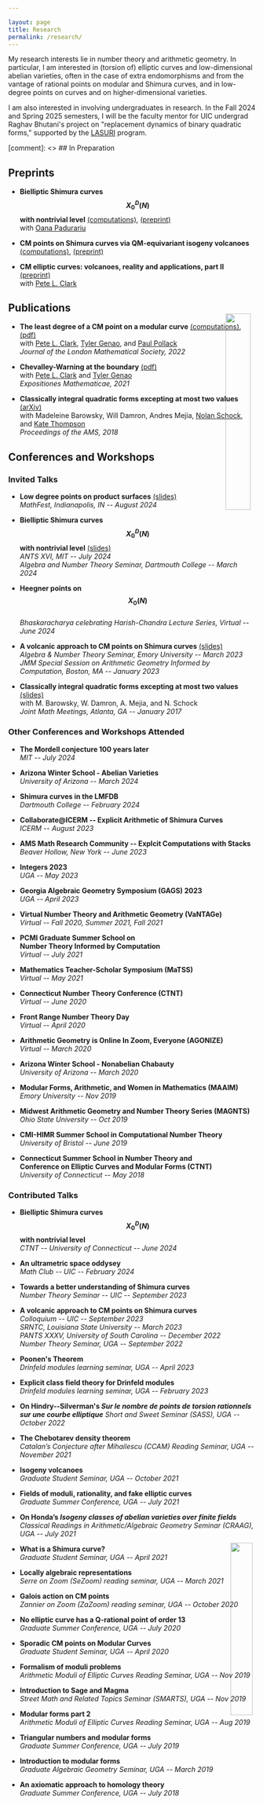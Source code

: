 ```yaml
---

layout: page
title: Research
permalink: /research/
---
```


My research interests lie in number theory and arithmetic geometry. In particular, I am interested in (torsion of) elliptic curves and low-dimensional abelian varieties, often in the case of extra endomorphisms and from the vantage of rational points on modular and Shimura curves, and in low-degree points on curves and on higher-dimensional varieties.  

I am also interested in involving undergraduates in research. In the Fall 2024 and Spring 2025 semesters, I will be the faculty mentor for UIC undergrad Raghav Bhutani's project on "replacement dynamics of binary quadratic forms," supported by the [LASURI](https://las.uic.edu/lasresearch/student-research/lasuri/) program.   


[comment]: <>  ## In Preparation 


## Preprints

* **Bielliptic Shimura curves $$X_0^D(N)$$ with nontrivial level** [(computations)](https://github.com/fsaia/Bielliptic-Shimura-Curves), [(preprint)](https://arxiv.org/abs/2401.08829)  
	with [Oana Padurariu](https://sites.google.com/view/oanapadurariu/home)  

* **CM points on Shimura curves via QM-equivariant isogeny volcanoes** [(computations)](https://github.com/fsaia/CM-Points-Shimura-Curves), [(preprint)](https://drive.google.com/file/d/1SCCfv7RPSytYqSZghVFkspes5Zo7qask/view?usp=sharing)  

* **CM elliptic curves: volcanoes, reality and applications, part II** [(preprint)](https://drive.google.com/file/d/1SQwJ4HetSW6mQX-eZ_Fy4EAKF9nl5qJS/view?usp=sharing)  
	with [Pete L. Clark](http://alpha.math.uga.edu/~pete/)

## Publications
	
* **The least degree of a CM point on a modular curve** [(computations)](https://github.com/fsaia/least-cm-degree), [(pdf)](http://alpha.math.uga.edu/~pete/least_CM_degree-1226.pdf)  
	with [Pete L. Clark](http://alpha.math.uga.edu/~pete/), [Tyler Genao](https://tylergenao.com/), and [Paul Pollack](https://pollack.uga.edu/)    
	*Journal of the London Mathematical Society, 2022*  

<img src='-8_ram.png' style="float:right; width:32%; margin: -100px;"/>

* **Chevalley-Warning at the boundary** [(pdf)](http://alpha.math.uga.edu/~pete/Chevalley_Warning_on_the_Boundary.pdf)  
	with [Pete L. Clark](http://alpha.math.uga.edu/~pete/) and [Tyler Genao](https://tylergenao.com/)   
	*Expositiones Mathematicae, 2021*  

* **Classically integral quadratic forms excepting at most two values** [(arXiv)](https://arxiv.org/abs/1608.01656)     
	with Madeleine Barowsky, Will Damron, Andres Mejia, [Nolan Schock](https://nschock.github.io/), and [Kate Thompson](https://sites.google.com/site/katethompsonhomepage/)     
	*Proceedings of the AMS, 2018*  



## Conferences and Workshops

### Invited Talks 

* **Low degree points on product surfaces** [(slides)](https://drive.google.com/file/d/1StIQJnP5jGKKUu8X1wliPwhdLf5KPViw/view?usp=sharing)  
	*MathFest, Indianapolis, IN -- August 2024*   

* **Bielliptic Shimura curves $$X_0^D(N)$$ with nontrivial level** [(slides)](https://drive.google.com/open?id=1SlxsBQ77sOg_OHqjc6CDCwIh4ZmJ6ZGj&usp=drive_fs)  
	*ANTS XVI, MIT -- July 2024*  
	*Algebra and Number Theory Seminar, Dartmouth College -- March 2024*  

* **Heegner points on $$X_0(N)$$**  
	*Bhaskaracharya celebrating Harish-Chandra Lecture Series, Virtual -- June 2024*  

* **A volcanic approach to CM points on Shimura curves** [(slides)](https://drive.google.com/file/d/1SW4jnTdaDrtyEUfpk_rxyQtgiKWylcyl/view?usp=sharing)   
	*Algebra & Number Theory Seminar, Emory University -- March 2023*  
	*JMM Special Session on Arithmetic Geometry Informed by Computation, Boston, MA -- January 2023*    

* **Classically integral quadratic forms excepting at most two values** [(slides)](https://drive.google.com/open?id=1zhFYt1vBehf-k8IorQQDJeZ4FII6qSSP)  
	with M. Barowsky, W. Damron, A. Mejia, and N. Schock  
	*Joint Math Meetings, Atlanta, GA -- January 2017*  



### Other Conferences and Workshops Attended

* **The Mordell conjecture 100 years later**  
	*MIT -- July 2024*  

* **Arizona Winter School - Abelian Varieties**  
	*University of Arizona -- March 2024*  

* **Shimura curves in the LMFDB**  
	*Dartmouth College -- February 2024*  

* **Collaborate@ICERM -- Explicit Arithmetic of Shimura Curves**  
	*ICERM -- August 2023*  

* **AMS Math Research Community -- Explcit Computations with Stacks**  
	*Beaver Hollow, New York -- June 2023*  

* **Integers 2023**  
	*UGA -- May 2023*  

* **Georgia Algebraic Geometry Symposium (GAGS) 2023**  
	*UGA -- April 2023*  

* **Virtual Number Theory and Arithmetic Geometry (VaNTAGe)**  
	*Virtual -- Fall 2020, Summer 2021, Fall 2021*  

* **PCMI Graduate Summer School on**  
 **Number Theory Informed by Computation**  
	*Virtual -- July 2021*

* **Mathematics Teacher-Scholar Symposium (MaTSS)**  
	*Virtual -- May 2021*

* **Connecticut Number Theory Conference (CTNT)**  
	*Virtual -- June 2020*  

* **Front Range Number Theory Day**  
	*Virtual -- April 2020*

* **Arithmetic Geometry is Online In Zoom, Everyone (AGONIZE)**  
	*Virtual -- March 2020*  

* **Arizona Winter School - Nonabelian Chabauty**  
	*University of Arizona -- March 2020*  

* **Modular Forms, Arithmetic, and Women in Mathematics (MAAIM)**  
	*Emory University -- Nov 2019*

* **Midwest Arithmetic Geometry and Number Theory Series (MAGNTS)**  
	*Ohio State University -- Oct 2019*

* **CMI-HIMR Summer School in Computational Number Theory**  
	*University of Bristol -- June 2019*

* **Connecticut Summer School in Number Theory and**  
	**Conference on Elliptic Curves and Modular Forms (CTNT)**  
	*University of Connecticut -- May 2018*



### Contributed Talks  

* **Bielliptic Shimura curves $$X_0^D(N)$$ with nontrivial level**  
	*CTNT -- University of Connecticut -- June 2024* 

* **An ultrametric space oddysey**  
	*Math Club -- UIC -- February 2024*  

* **Towards a better understanding of Shimura curves**  
	*Number Theory Seminar -- UIC -- September 2023*  

* **A volcanic approach to CM points on Shimura curves**   
	*Colloquium -- UIC -- September 2023*    
	*SRNTC, Louisiana State University -- March 2023*  
	*PANTS XXXV, University of South Carolina -- December 2022*   
	*Number Theory Seminar, UGA -- September 2022*  

* **Poonen's Theorem**  
	*Drinfeld modules learning seminar, UGA -- April 2023*  

* **Explicit class field theory for Drinfeld modules**  
	*Drinfeld modules learning seminar, UGA -- February 2023*  

* **On Hindry--Silverman's _Sur le nombre de points de torsion rationnels sur une courbe elliptique_**  	*Short and Sweet Seminar (SASS), UGA -- October 2022*  

* **The Chebotarev density theorem**  
	*Catalan’s Conjecture after Mihailescu (CCAM) Reading Seminar, UGA -- November 2021*  

* **Isogeny volcanoes**  
	*Graduate Student Seminar, UGA -- October 2021*  

* **Fields of moduli, rationality, and fake elliptic curves**  
	*Graduate Summer Conference, UGA -- July 2021*  

* **On Honda’s _Isogeny classes of abelian varieties over finite fields_**   
	*Classical Readings in Arithmetic/Algebraic Geometry Seminar (CRAAG), UGA -- July 2021* 

* **What is a Shimura curve?**  
	*Graduate Student Seminar, UGA -- April 2021*  

* **Locally algebraic representations**  
	*Serre on Zoom (SeZoom) reading seminar, UGA -- March 2021*  

<img src='gamma0_17.jpg' style="float:right; width:30%; margin: -100px;"/>  

* **Galois action on CM points**  
	*Zannier on Zoom (ZaZoom) reading seminar, UGA -- October 2020*   

* **No elliptic curve has a Q-rational point of order 13**  
	*Graduate Summer Conference, UGA -- July 2020*  

* **Sporadic CM points on Modular Curves**  
	*Graduate Student Seminar, UGA -- April 2020*  

* **Formalism of moduli problems**  
	*Arithmetic Moduli of Elliptic Curves Reading Seminar, UGA -- Nov 2019*  

* **Introduction to Sage and Magma**  
	*Street Math and Related Topics Seminar (SMARTS), UGA -- Nov 2019*   

* **Modular forms part 2**  
	*Arithmetic Moduli of Elliptic Curves Reading Seminar, UGA -- Aug 2019*  

* **Triangular numbers and modular forms**  
	*Graduate Summer Conference, UGA -- July 2019*  

* **Introduction to modular forms**  
	*Graduate Algebraic Geometry Seminar, UGA -- March 2019*  

* **An axiomatic approach to homology theory**  
	*Graduate Summer Conference, UGA -- July 2018*  






